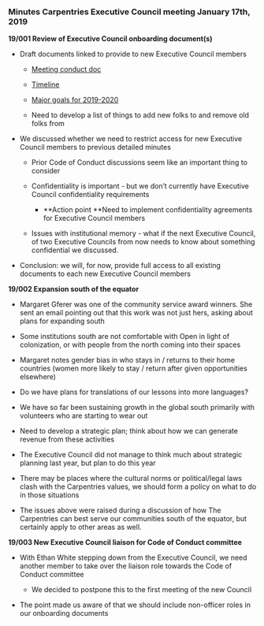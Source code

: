 ### **Minutes Carpentries Executive Council meeting January 17th, 2019**

**19/001 Review of Executive Council onboarding document(s)**

* Draft documents linked to provide to new Executive Council members

    * [Meeting conduct doc](https://docs.google.com/document/d/195omPpTOAnwNsUCqbH6S7Wpt9WDqU5joQKGMofTYDmg/edit)

    * [Timeline](https://docs.google.com/document/d/1VuV8duKneYtGacZ7UXgnGwJeh63iGqqWLL1vXX-05hQ/edit)

    * [Major goals for 2019-2020](https://docs.google.com/document/d/1Aa69ZlvSc1FTXkVJE2UkXZS_QvRpC4m9HD_9kF-qmu0/edit)

    * Need to develop a list of things to add new folks to and remove old folks from

* We discussed whether we need to restrict access for new Executive Council members to previous detailed minutes

    * Prior Code of Conduct discussions seem like an important thing to consider

    * Confidentiality is important - but we don’t currently have Executive Council confidentiality requirements

        * **Action point **Need to implement confidentiality agreements for Executive Council members

    * Issues with institutional memory - what if the next Executive Council, of two Executive Councils from now needs to know about something confidential we discussed.

* Conclusion: we will, for now, provide full access to all existing documents to each new Executive Council members

**19/002 Expansion south of the equator**

* Margaret Gferer was one of the community service award winners. She sent an email pointing out that this work was not just hers, asking about plans for expanding south

* Some institutions south are not comfortable with Open in light of colonization, or with people from the north coming into their spaces

* Margaret notes gender bias in who stays in / returns to their home countries (women more likely to stay / return after given opportunities elsewhere)

* Do we have plans for translations of our lessons into more languages?

* We have so far been sustaining growth in the global south primarily with volunteers who are starting to wear out

* Need to develop a strategic plan; think about how we can generate revenue from these activities

* The Executive Council did not manage to think much about strategic planning last year, but plan to do this year

* There may be places where the cultural norms or political/legal laws clash with the Carpentries values, we should form a policy on what to do in those situations

* The issues above were raised during a discussion of how The Carpentries can best serve our communities south of the equator, but certainly apply to other areas as well.

**19/003 New Executive Council liaison for Code of Conduct committee**

* With Ethan White stepping down from the Executive Council, we need another member to take over the liaison role towards the Code of Conduct committee

    * We decided to postpone this to the first meeting of the new Council

* The point made us aware of that we should include non-officer roles in our onboarding documents

